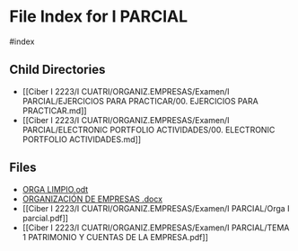 # File Index for I PARCIAL
#index

## Child Directories

- [[Ciber I 2223/I CUATRI/ORGANIZ.EMPRESAS/Examen/I PARCIAL/EJERCICIOS PARA PRACTICAR/00. EJERCICIOS PARA PRACTICAR.md]]
- [[Ciber I 2223/I CUATRI/ORGANIZ.EMPRESAS/Examen/I PARCIAL/ELECTRONIC PORTFOLIO ACTIVIDADES/00. ELECTRONIC PORTFOLIO ACTIVIDADES.md]]

## Files

- [ORGA LIMPIO.odt](https://github.com/Grado-en-Gestion-de-la-Ciberseguridad/1-Ciberseguridad-web/tree/v4/content/Ciber%20I%202223/I%20CUATRI/ORGANIZ.EMPRESAS/Examen/I%20PARCIAL/ORGA%20LIMPIO.odt)
- [ORGANIZACIÓN DE EMPRESAS .docx](https://github.com/Grado-en-Gestion-de-la-Ciberseguridad/1-Ciberseguridad-web/tree/v4/content/Ciber%20I%202223/I%20CUATRI/ORGANIZ.EMPRESAS/Examen/I%20PARCIAL/ORGANIZACI%C3%93N%20DE%20EMPRESAS%20.docx)
- [[Ciber I 2223/I CUATRI/ORGANIZ.EMPRESAS/Examen/I PARCIAL/Orga I parcial.pdf]]
- [[Ciber I 2223/I CUATRI/ORGANIZ.EMPRESAS/Examen/I PARCIAL/TEMA 1 PATRIMONIO Y CUENTAS DE LA EMPRESA.pdf]]

